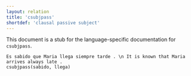 ```yaml
---
layout: relation
title: 'csubjpass'
shortdef: 'clausal passive subject'
---
```


This document is a stub for the language-specific documentation
for `csubjpass`.


~~~ sdparse
Es sabido que Maria llega siempre tarde . \n It is known that Maria arrives always late .
csubjpass(sabido, llega)
~~~
<!-- Interlanguage links updated Út zář 29 20:43:15 CEST 2020 -->
